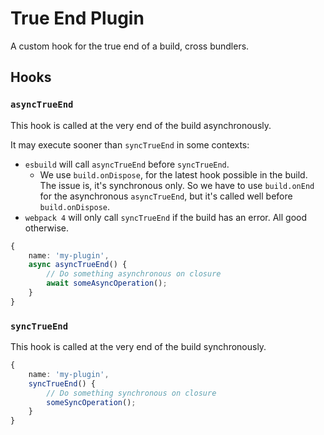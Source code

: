# True End Plugin <!-- #omit in toc -->

A custom hook for the true end of a build, cross bundlers.

## Hooks

### `asyncTrueEnd`

This hook is called at the very end of the build asynchronously.

It may execute sooner than `syncTrueEnd` in some contexts:

- `esbuild` will call `asyncTrueEnd` before `syncTrueEnd`.
    - We use `build.onDispose`, for the latest hook possible in the build. The issue is, it's synchronous only. So we have to use `build.onEnd` for the asynchronous `asyncTrueEnd`, but it's called well before `build.onDispose`.
- `webpack 4` will only call `syncTrueEnd` if the build has an error. All good otherwise.

```typescript
{
    name: 'my-plugin',
    async asyncTrueEnd() {
        // Do something asynchronous on closure
        await someAsyncOperation();
    }
}
```

### `syncTrueEnd`

This hook is called at the very end of the build synchronously.

```typescript
{
    name: 'my-plugin',
    syncTrueEnd() {
        // Do something synchronous on closure
        someSyncOperation();
    }
}
```
